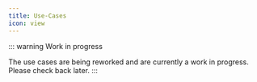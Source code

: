 ```yaml
---
title: Use-Cases
icon: view
---
```

::: warning Work in progress

The use cases are being reworked and are currently a work in progress. Please check back later.
:::

<!-- 
## Overview 
- [Feasibility](feasibility)
- [Network University Medicine](num)
-->